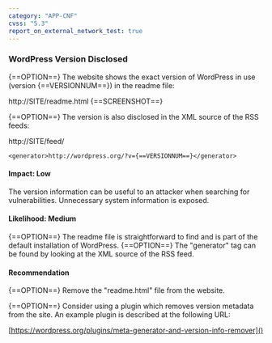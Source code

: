 ```yaml
---
category: "APP-CNF"
cvss: "5.3"
report_on_external_network_test: true
---
```

### WordPress Version Disclosed
{==OPTION==} The website shows the exact version of WordPress in use (version {==VERSIONNUM==}) in the readme file:

http://SITE/readme.html
{==SCREENSHOT==}

{==OPTION==} The version is also disclosed in the XML source of the RSS feeds:

http://SITE/feed/
```
<generator>http://wordpress.org/?v={==VERSIONNUM==}</generator>
```
#### Impact: Low
The version information can be useful to an attacker when searching for vulnerabilities. Unnecessary system information is exposed.
#### Likelihood: Medium
{==OPTION==} The readme file is straightforward to find and is part of the default installation of WordPress. {==OPTION==} The "generator" tag can be found by looking at the XML source of the RSS feed.
#### Recommendation
{==OPTION==} Remove the "readme.html" file from the website.

{==OPTION==} Consider using a plugin which removes version metadata from the site. An example plugin is described at the following URL:

[https://wordpress.org/plugins/meta-generator-and-version-info-remover]()
